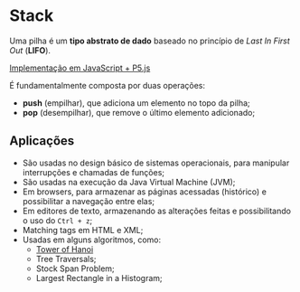 # **Stack**

Uma pilha é um **tipo abstrato de dado** baseado no princípio de *Last In First Out* (**LIFO**).

[Implementação em JavaScript + P5.js](https://zaqueucavalcante.github.io/Data-Structures/Stack/)

É fundamentalmente composta por duas operações: 
- **push** (empilhar), que adiciona um elemento no topo da pilha; 
- **pop** (desempilhar), que remove o último elemento adicionado;

## Aplicações

- São usadas no design básico de sistemas operacionais, para manipular interrupções e chamadas de funções;
- São usadas na execução da Java Virtual Machine (JVM);
- Em browsers, para armazenar as páginas acessadas (histórico) e possibilitar a navegação entre elas;
- Em editores de texto, armazenando as alterações feitas e possibilitando o uso do `Ctrl + z`;
- Matching tags em HTML e XML;
- Usadas em alguns algoritmos, como:
    - [Tower of Hanoi](https://zaqueucavalcante.github.io/Data-Structures/Stack/TowerOfHanoi/)
    - Tree Traversals;
    - Stock Span Problem;
    - Largest Rectangle in a Histogram;
